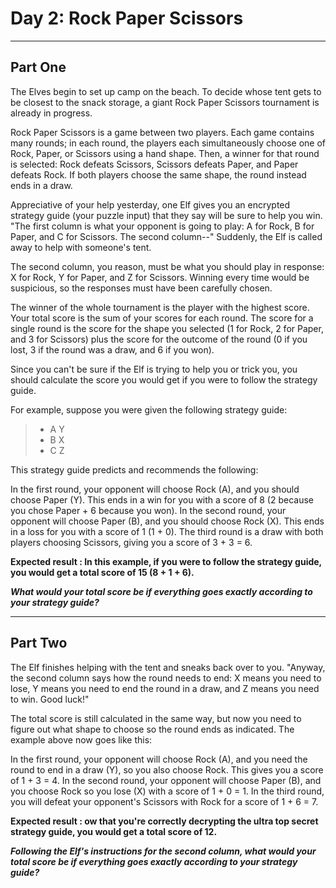 # Day 2: Rock Paper Scissors

***
## Part One
The Elves begin to set up camp on the beach. To decide whose tent gets to be closest to the snack
storage, a giant Rock Paper Scissors tournament is already in progress.

Rock Paper Scissors is a game between two players. Each game contains many rounds; in each round, the
players each simultaneously choose one of Rock, Paper, or Scissors using a hand shape. Then, a winner
for that round is selected: Rock defeats Scissors, Scissors defeats Paper, and Paper defeats Rock. If
both players choose the same shape, the round instead ends in a draw.

Appreciative of your help yesterday, one Elf gives you an encrypted strategy guide (your puzzle input)
that they say will be sure to help you win. "The first column is what your opponent is going to play:
A for Rock, B for Paper, and C for Scissors. The second column--" Suddenly, the Elf is called away to
help with someone's tent.

The second column, you reason, must be what you should play in response: X for Rock, Y for Paper, and
Z for Scissors. Winning every time would be suspicious, so the responses must have been carefully
chosen.

The winner of the whole tournament is the player with the highest score. Your total score is the sum
of your scores for each round. The score for a single round is the score for the shape you selected
(1 for Rock, 2 for Paper, and 3 for Scissors) plus the score for the outcome of the round (0 if you
lost, 3 if the round was a draw, and 6 if you won).

Since you can't be sure if the Elf is trying to help you or trick you, you should calculate the score
you would get if you were to follow the strategy guide.

For example, suppose you were given the following strategy guide:

> - A Y
> - B X
> - C Z

This strategy guide predicts and recommends the following:

In the first round, your opponent will choose Rock (A), and you should choose Paper (Y). This ends
in a win for you with a score of 8 (2 because you chose Paper + 6 because you won).
In the second round, your opponent will choose Paper (B), and you should choose Rock (X). This ends
in a loss for you with a score of 1 (1 + 0).
The third round is a draw with both players choosing Scissors, giving you a score of 3 + 3 = 6.

**Expected result : In this example, if you were to follow the strategy guide, you would get a total 
score of 15 (8 + 1 + 6).**

***What would your total score be if everything goes exactly according to your strategy guide?***

***
## Part Two

The Elf finishes helping with the tent and sneaks back over to you. "Anyway, the second column says
how the round needs to end: X means you need to lose, Y means you need to end the round in a draw,
and Z means you need to win. Good luck!"

The total score is still calculated in the same way, but now you need to figure out what shape to
choose so the round ends as indicated. The example above now goes like this:

In the first round, your opponent will choose Rock (A), and you need the round to end in a draw (Y),
so you also choose Rock. This gives you a score of 1 + 3 = 4.
In the second round, your opponent will choose Paper (B), and you choose Rock so you lose (X) with a
score of 1 + 0 = 1.
In the third round, you will defeat your opponent's Scissors with Rock for a score of 1 + 6 = 7.

**Expected result : ow that you're correctly decrypting the ultra top secret strategy guide, you would get a total score
of 12.**

***Following the Elf's instructions for the second column, what would your total score be if everything
goes exactly according to your strategy guide?***